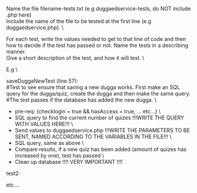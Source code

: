 Name the file filename-tests.txt (e.g duggaedservice-tests, do NOT include .php here) \
Include the name of the file to be tested at the first line (e.g duggaedservice.php). \ 

For each test, write the values needed to get to that line of code and then how to decide if the test has passed or not. Name the tests in a describing manner. \
Give a short description of the test, and how it will test. \

E.g \

saveDuggaNewTest (line 57): \
  #Test to see ensure that saving a new dugga works. First make an SQL query for the dugga/quiz, create the dugga and then make the same query. \
  #The test passes if the database has added the new dugga. \

  * pre-req: {checklogin = true && hasAccess = true, ... etc...} \
  * SQL query to find the current number of quizes !!!WRITE THE QUERY WITH VALUES HERE!!! \
  * Send values to duggaedservice.php !!!WRITE THE PARAMETERS TO BE SENT, NAMED ACCORDING TO THE VARIABLES IN THE FILE!!! \
  * SQL query, same as above  \
  * Compare results, if a new quiz has been added (amount of quizes has increased by one), test has passed \
  * Clean up database !!!! VERY IMPORTANT !!!!

test2:

  etc....
